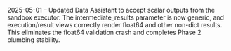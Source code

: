 2025-05-01 – Updated Data Assistant to accept scalar outputs from the sandbox executor. The intermediate_results parameter is now generic, and execution/result views correctly render float64 and other non-dict results. This eliminates the float64 validation crash and completes Phase 2 plumbing stability.
